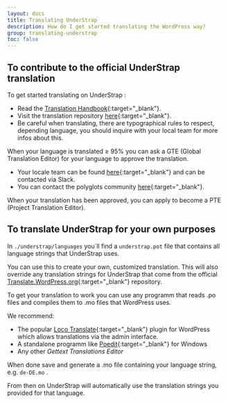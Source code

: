 ```yaml
---
layout: docs
title: Translating UnderStrap
description: How do I get started translating the WordPress way?
group: translating-understrap
toc: false
--- 
```


## To contribute to the official UnderStrap translation

To get started translating on UnderStrap : 
- Read the [Translation Handbook](https://make.wordpress.org/polyglots/handbook/tools/glotpress-translate-wordpress-org/){:target="_blank"}.
- Visit the translation repository [here](https://translate.wordpress.org/projects/wp-themes/understrap){:target="_blank"}.
- Be careful when translating, there are typographical rules to respect, depending language, you should inquire with your local team for more infos about this.

When your language is translated &ge; 95% you can ask a GTE (Global Translation Editor) for your language to approve the translation. 

- Your locale team can be found [here](https://make.wordpress.org/polyglots/teams/){:target="_blank"} and can be contacted via Slack.
- You can contact the polyglots community [here](https://make.wordpress.org/polyglots/){:target="_blank"}.

When your translation has been approved, you can apply to become a PTE (Project Translation Editor).

## To translate UnderStrap for your own purposes


In `./understrap/languages` you´ll find a `understrap.pot` file that contains all language strings that UnderStrap uses.

You can use this to create your own, customized translation. This will also override any translation strings for UnderStrap that come from the official [Translate.WordPress.org](https://translate.wordpress.org/){:target="_blank"} repository.

To get your translation to work you can use any programm that reads .po files and compiles them to .mo files that WordPress uses.

We recommend:
- The popular [Loco Translate](https://wordpress.org/plugins/loco-translate/){:target="_blank"} plugin for WordPress which allows translations via the admin interface.
- A standalone programm like [Poedit](https://poedit.net/){:target="_blank"}  for Windows
- Any other *Gettext Translations Editor*

When done save and generate a .mo file containing your language string, e.g. `de-DE.mo` .

From then on UnderStrap will automatically use the translation strings you provided for that language.
